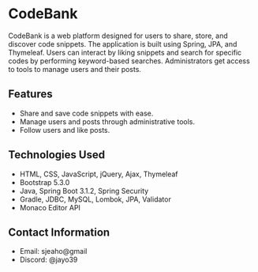 # CodeBank

CodeBank is a web platform designed for users to share, store, and discover code snippets. The application is built using Spring, JPA, and Thymeleaf. Users can interact by liking snippets and search for specific codes by performing keyword-based searches. Administrators get access to tools to manage users and their posts.

## Features

- Share and save code snippets with ease.
- Manage users and posts through administrative tools.
- Follow users and like posts.

## Technologies Used

- HTML, CSS, JavaScript, jQuery, Ajax, Thymeleaf
- Bootstrap 5.3.0
- Java, Spring Boot 3.1.2, Spring Security
- Gradle, JDBC, MySQL, Lombok, JPA, Validator
- Monaco Editor API

## Contact Information

- Email: sjeaho@gmail
- Discord: @jayo39
